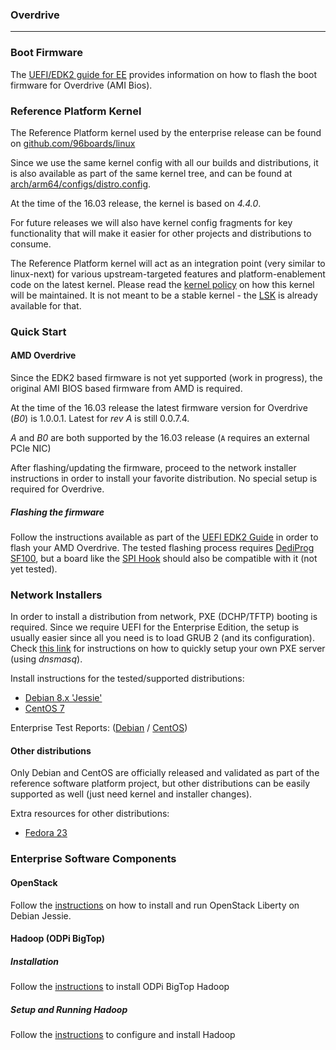 ### Overdrive

***

### Boot Firmware

The [UEFI/EDK2 guide for EE](../UEFI-EDK2-Guide-EE.md) provides information on how to flash the boot firmware for Overdrive (AMI Bios).

### Reference Platform Kernel

The Reference Platform kernel used by the enterprise release can be found on [github.com/96boards/linux](https://github.com/96boards/linux/tree/96b/releases/2016.03)

Since we use the same kernel config with all our builds and distributions, it is also available as part of the same kernel tree, and can be found at [arch/arm64/configs/distro.config](https://github.com/96boards/linux/blob/96b/releases/2016.03/arch/arm64/configs/distro.config).

At the time of the 16.03 release, the kernel is based on *4.4.0*.

For future releases we will also have kernel config fragments for key functionality that will make it easier for other projects and distributions to consume.

The Reference Platform kernel will act as an integration point (very similar to linux-next) for various upstream-targeted features and platform-enablement code on the latest kernel. Please read the [kernel policy](../../KernelPolicy.md) on how this kernel will be maintained. It is not meant to be a stable kernel - the [LSK](https://wiki-archive.linaro.org/LSK) is already available for that.

### Quick Start

#### AMD Overdrive

Since the EDK2 based firmware is not yet supported (work in progress), the original AMI BIOS based firmware from AMD is required.

At the time of the 16.03 release the latest firmware version for Overdrive (*B0*) is 1.0.0.1. Latest for *rev A* is still 0.0.7.4.

*A* and *B0* are both supported by the 16.03 release (`A` requires an external PCIe NIC)

After flashing/updating the firmware, proceed to the network installer instructions in order to install your favorite distribution. No special setup is required for Overdrive.

##### Flashing the firmware

Follow the instructions available as part of the [UEFI EDK2 Guide](../UEFI-EDK2-Guide-EE.md#amd-overdrive) in order to flash your AMD Overdrive. The tested flashing process requires [DediProg SF100](https://www.dediprog.com/pd/spi-flash-solution/SF100), but a board like the [SPI Hook](https://www.tincantools.com/spi-hook/) should also be compatible with it (not yet tested).

### Network Installers

In order to install a distribution from network, PXE (DCHP/TFTP) booting is required. Since we require UEFI for the Enterprise Edition, the setup is usually easier since all you need is to load GRUB 2 (and its configuration). Check [this link](../DHCP-TFTP-Server-UEFI.md) for instructions on how to quickly setup your own PXE server (using *dnsmasq*).

Install instructions for the tested/supported distributions:
* [Debian 8.x 'Jessie'](../Install-Debian-Jessie.md)
* [CentOS 7](../Install-CentOS-7.md)

Enterprise Test Reports: ([Debian](https://builds.96boards.org/releases/reference-platform/components/debian-installer/16.03/EE-Debian-RPB-16.03-TestReport.pdf) / [CentOS](https://builds.96boards.org/releases/reference-platform/components/centos-installer/16.03/EE-CentOS-RPB-16.03-TestReport.pdf))

#### Other distributions

Only Debian and CentOS are officially released and validated as part of the reference software platform project, but other distributions can be easily supported as well (just need kernel and installer changes).

Extra resources for other distributions:
* [Fedora 23](../Install-Fedora-23.md)

### Enterprise Software Components

#### OpenStack

Follow the [instructions](../OpenStack-Liberty.md) on how to install and run OpenStack Liberty on Debian Jessie.

#### Hadoop (ODPi BigTop)

##### Installation

Follow the [instructions](../ODPi-Hadoop-Installation.md) to install ODPi BigTop Hadoop

##### Setup and Running Hadoop

Follow the [instructions](../ODPi-BigTop-Hadoop-Config-Run.md) to configure and install Hadoop
